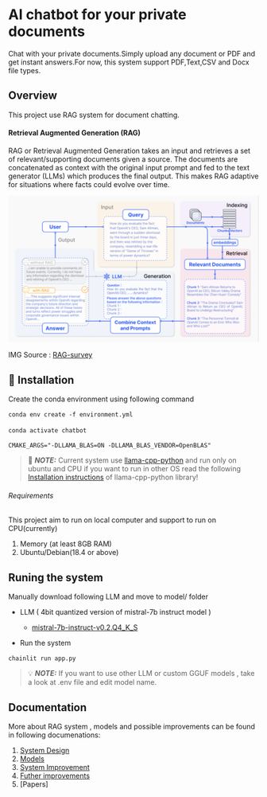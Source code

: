 # AI chatbot for your private documents

Chat with your private documents.Simply upload any document or PDF and get instant answers.For now,
this system support PDF,Text,CSV and Docx file types.


## Overview

This project use RAG system for document chatting.

#### Retrieval Augmented Generation (RAG)

RAG or Retrieval Augmented Generation takes an input and retrieves a set of relevant/supporting documents given a source. The documents are concatenated as context with the original input prompt and fed to the text generator (LLMs) which produces the final output. This makes RAG adaptive for situations where facts could evolve over time.

![RAG_system](docs/assets/RAG_system.png)

IMG Source : [RAG-survey](https://arxiv.org/pdf/2312.10997.pdf)


## 🚀 Installation

Create the conda environment using following command
```
conda env create -f environment.yml

conda activate chatbot
```
```
CMAKE_ARGS="-DLLAMA_BLAS=ON -DLLAMA_BLAS_VENDOR=OpenBLAS"
```
>:memo: **_NOTE:_** Current system use [llama-cpp-python](https://github.com/abetlen/llama-cpp-python) and run only on ubuntu and CPU if you want to run in other OS read the following [Installation instructions](https://github.com/abetlen/llama-cpp-python#installation-configuration)
of llama-cpp-python library!

###### Requirements
This project aim to run on local computer and support to run on CPU(currently)

1. Memory (at least 8GB RAM)
2. Ubuntu/Debian(18.4 or above)


## Runing the system
Manually download following LLM and move to model/ folder
- LLM ( 4bit quantized version of mistral-7b instruct model )

    - [mistral-7b-instruct-v0.2.Q4_K_S](https://cdn-lfs-us-1.huggingface.co/repos/72/62/726219e98582d16c24a66629a4dec1b0761b91c918e15dea2625b4293c134a92/1213e19b3e103932fdfdc82e3b6dee765f57ad5756e0f673e7d36514a5b60d0a?response-content-disposition=attachment%3B+filename*%3DUTF-8%27%27mistral-7b-instruct-v0.2.Q4_K_S.gguf%3B+filename%3D%22mistral-7b-instruct-v0.2.Q4_K_S.gguf%22%3B&Expires=1711613863&Policy=eyJTdGF0ZW1lbnQiOlt7IkNvbmRpdGlvbiI6eyJEYXRlTGVzc1RoYW4iOnsiQVdTOkVwb2NoVGltZSI6MTcxMTYxMzg2M319LCJSZXNvdXJjZSI6Imh0dHBzOi8vY2RuLWxmcy11cy0xLmh1Z2dpbmdmYWNlLmNvL3JlcG9zLzcyLzYyLzcyNjIxOWU5ODU4MmQxNmMyNGE2NjYyOWE0ZGVjMWIwNzYxYjkxYzkxOGUxNWRlYTI2MjViNDI5M2MxMzRhOTIvMTIxM2UxOWIzZTEwMzkzMmZkZmRjODJlM2I2ZGVlNzY1ZjU3YWQ1NzU2ZTBmNjczZTdkMzY1MTRhNWI2MGQwYT9yZXNwb25zZS1jb250ZW50LWRpc3Bvc2l0aW9uPSoifV19&Signature=OoqJBnwVitE6chKaBwR4VSFleRfsdpHZOUnmw72LIVyLbzpHRlABtwnHMgqjkwBN4d1Uz9EfJmklPFrjVZp7kiKNyetDbNww2GfZrA6MQW4%7EwXJ6TIgIvqNjxSf1yq-9eSMnEOrrKh3ljwQufYzvAGMg2xEDU5mu-Y-T5vzeffCyO00LeUZ5Xeoo71upvhYAOPydC9k7HStriaLVcc6TMUBduBOd%7Ey83Q9Cd47E0LXSMHkNHD5GWn4bE6dt-L9ZFVaZUNN7XXlEq2Q4GFyAC9-tEIysRKwPLezDJZXBilVY4UWtn8Zjw2RK7nvEEPIT7-iNqgGbZBkjTH6Ep5layRQ__&Key-Pair-Id=KCD77M1F0VK2B)

- Run the system
```
chainlit run app.py
```
>:bulb: **_NOTE:_** If you want to use other LLM or custom GGUF models , take a look at .env file and edit model name.


## Documentation
More about RAG system , models and possible improvements can be found in
following documenations:

   1. [System Design](docs/00_system_overview.md)
   2. [Models](docs/01_models.md)
   3. [System Improvement](docs/02_system_improvements.md)
   4. [Futher improvements](docs/03_futher_imporvements.md)
   5. [Papers]
